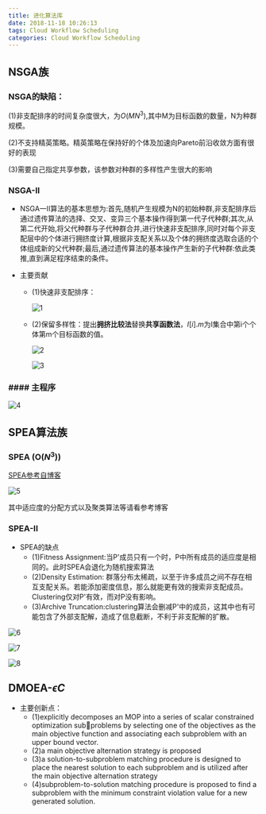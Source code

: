 ```yaml
---
title: 进化算法库
date: 2018-11-18 10:26:13
tags: Cloud Workflow Scheduling
categories: Cloud Workflow Scheduling
---
```


## NSGA族

### NSGA的缺陷：

(1)非支配排序的时间复杂度很大，为$O(MN^3)$,其中M为目标函数的数量，N为种群规模。

(2)不支持精英策略。精英策略在保持好的个体及加速向Pareto前沿收敛方面有很好的表现

(3)需要自己指定共享参数，该参数对种群的多样性产生很大的影响

### NSGA-II

* NSGA一II算法的基本思想为:首先,随机产生规模为N的初始种群,非支配排序后通过遗传算法的选择、交叉、变异三个基本操作得到第一代子代种群;其次,从第二代开始,将父代种群与子代种群合并,进行快速非支配排序,同时对每个非支配层中的个体进行拥挤度计算,根据非支配关系以及个体的拥挤度选取合适的个体组成新的父代种群;最后,通过遗传算法的基本操作产生新的子代种群:依此类推,直到满足程序结束的条件。

* 主要贡献

  * (1)快速非支配排序：

    ![1](进化算法库\1.png)

  * (2)保留多样性：提出**拥挤比较法**替换**共享函数法**，$I[i].m$为I集合中第i个个体第m个目标函数的值。

    ![2](进化算法库\2.png)

    ![3](进化算法库\3.png)

### #### 主程序

![4](进化算法库\4.png)

## SPEA算法族

### SPEA (O($N^3$))

[SPEA参考自博客](https://blog.csdn.net/u014119694/article/details/77412740)

![5](进化算法库\5.png)

其中适应度的分配方式以及聚类算法等请看参考博客

### SPEA-II

* SPEA的缺点
  * (1)Fitness Assignment:当P'成员只有一个时，P中所有成员的适应度是相同的。此时SPEA会退化为随机搜索算法
  * (2)Density Estimation: 群落分布太稀疏，以至于许多成员之间不存在相互支配关系。若能添加密度信息，那么就能更有效的搜索非支配成员。Clustering仅对P'有效，而对P没有影响。
  * (3)Archive Truncation:clustering算法会删减P'中的成员，这其中也有可能包含了外部支配解，造成了信息截断，不利于非支配解的扩散。

![6](进化算法库\6.png)

![7](进化算法库\7.png)

![8](进化算法库\8.png)

## DMOEA-$\epsilon C$

* 主要创新点：
  * (1)explicitly decomposes an MOP into a series of scalar constrained optimization subproblems by selecting one of the objectives as the main objective function and associating each subproblem with an upper bound vector.  
  * (2)a main objective alternation strategy is proposed  
  * (3)a solution-to-subproblem matching procedure is designed to place the nearest solution to each subproblem and is utilized after the main objective alternation strategy 
  * (4)subproblem-to-solution matching procedure is proposed to find a subproblem with the minimum constraint violation value for a new generated solution. 